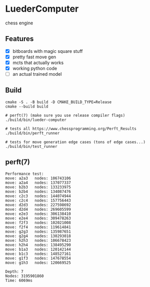 # LuederComputer

chess engine

## Features
- [x] bitboards with magic square stuff
- [x] pretty fast move gen
- [x] mcts that actually works
- [x] working python code
- [ ] an actual trained model

## Build
```
cmake -S . -B build -D CMAKE_BUILD_TYPE=Release
cmake --build build
```

```
# perft(7) (make sure you use release compiler flags)
./build/bin/lueder-computer

# tests all https://www.chessprogramming.org/Perft_Results
./build/bin/perft_runner

# tests for move generation edge cases (tons of edge cases...)
./build/bin/test_runner
```


## perft(7)
```
Performance test:
move: a2a3   nodes: 106743106
move: a2a4   nodes: 137077337
move: b2b3   nodes: 133233975
move: b2b4   nodes: 134087476
move: c2c3   nodes: 144074944
move: c2c4   nodes: 157756443
move: d2d3   nodes: 227598692
move: d2d4   nodes: 269605599
move: e2e3   nodes: 306138410
move: e2e4   nodes: 309478263
move: f2f3   nodes: 102021008
move: f2f4   nodes: 119614841
move: g2g3   nodes: 135987651
move: g2g4   nodes: 130293018
move: h2h3   nodes: 106678423
move: h2h4   nodes: 138495290
move: b1a3   nodes: 120142144
move: b1c3   nodes: 148527161
move: g1f3   nodes: 147678554
move: g1h3   nodes: 120669525

Depth: 7
Nodes: 3195901860
Time: 6069ms
```
